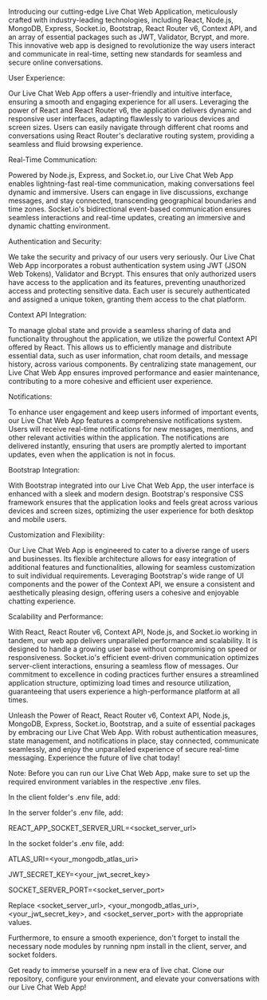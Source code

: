 
Introducing our cutting-edge Live Chat Web Application, meticulously crafted with industry-leading technologies, including React, Node.js, MongoDB, Express, Socket.io, Bootstrap, React Router v6, Context API, and an array of essential packages such as JWT, Validator, Bcrypt, and more. This innovative web app is designed to revolutionize the way users interact and communicate in real-time, setting new standards for seamless and secure online conversations.


User Experience:


Our Live Chat Web App offers a user-friendly and intuitive interface, ensuring a smooth and engaging experience for all users. Leveraging the power of React and React Router v6, the application delivers dynamic and responsive user interfaces, adapting flawlessly to various devices and screen sizes. Users can easily navigate through different chat rooms and conversations using React Router's declarative routing system, providing a seamless and fluid browsing experience.


Real-Time Communication:


Powered by Node.js, Express, and Socket.io, our Live Chat Web App enables lightning-fast real-time communication, making conversations feel dynamic and immersive. Users can engage in live discussions, exchange messages, and stay connected, transcending geographical boundaries and time zones. Socket.io's bidirectional event-based communication ensures seamless interactions and real-time updates, creating an immersive and dynamic chatting environment.


Authentication and Security:


We take the security and privacy of our users very seriously. Our Live Chat Web App incorporates a robust authentication system using JWT (JSON Web Tokens), Validator and Bcrypt. This ensures that only authorized users have access to the application and its features, preventing unauthorized access and protecting sensitive data. Each user is securely authenticated and assigned a unique token, granting them access to the chat platform.


Context API Integration:


To manage global state and provide a seamless sharing of data and functionality throughout the application, we utilize the powerful Context API offered by React. This allows us to efficiently manage and distribute essential data, such as user information, chat room details, and message history, across various components. By centralizing state management, our Live Chat Web App ensures improved performance and easier maintenance, contributing to a more cohesive and efficient user experience.


Notifications:


To enhance user engagement and keep users informed of important events, our Live Chat Web App features a comprehensive notifications system. Users will receive real-time notifications for new messages, mentions, and other relevant activities within the application. The notifications are delivered instantly, ensuring that users are promptly alerted to important updates, even when the application is not in focus.


Bootstrap Integration:


With Bootstrap integrated into our Live Chat Web App, the user interface is enhanced with a sleek and modern design. Bootstrap's responsive CSS framework ensures that the application looks and feels great across various devices and screen sizes, optimizing the user experience for both desktop and mobile users.


Customization and Flexibility:


Our Live Chat Web App is engineered to cater to a diverse range of users and businesses. Its flexible architecture allows for easy integration of additional features and functionalities, allowing for seamless customization to suit individual requirements. Leveraging Bootstrap's wide range of UI components and the power of the Context API, we ensure a consistent and aesthetically pleasing design, offering users a cohesive and enjoyable chatting experience.


Scalability and Performance:


With React, React Router v6, Context API, Node.js, and Socket.io working in tandem, our web app delivers unparalleled performance and scalability. It is designed to handle a growing user base without compromising on speed or responsiveness. Socket.io's efficient event-driven communication optimizes server-client interactions, ensuring a seamless flow of messages. Our commitment to excellence in coding practices further ensures a streamlined application structure, optimizing load times and resource utilization, guaranteeing that users experience a high-performance platform at all times.


Unleash the Power of React, React Router v6, Context API, Node.js, MongoDB, Express, Socket.io, Bootstrap, and a suite of essential packages by embracing our Live Chat Web App. With robust authentication measures, state management, and notifications in place, stay connected, communicate seamlessly, and enjoy the unparalleled experience of secure real-time messaging. Experience the future of live chat today!


Note: Before you can run our Live Chat Web App, make sure to set up the required environment variables in the respective .env files.


In the client folder's .env file, add:



In the server folder's .env file, add:

REACT_APP_SOCKET_SERVER_URL=<socket_server_url>




In the socket folder's .env file, add:

ATLAS_URI=<your_mongodb_atlas_uri>

JWT_SECRET_KEY=<your_jwt_secret_key>

SOCKET_SERVER_PORT=<socket_server_port>


Replace <socket_server_url>, <your_mongodb_atlas_uri>, <your_jwt_secret_key>, and <socket_server_port> with the appropriate values.


Furthermore, to ensure a smooth experience, don't forget to install the necessary node modules by running npm install in the client, server, and socket folders.


Get ready to immerse yourself in a new era of live chat. Clone our repository, configure your environment, and elevate your conversations with our Live Chat Web App!
